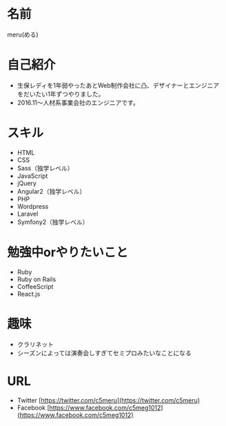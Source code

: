 # 名前
meru(める)

# 自己紹介
- 生保レディを1年弱やったあとWeb制作会社に凸、デザイナーとエンジニアをだいたい1年ずつやりました。
- 2016.11〜人材系事業会社のエンジニアです。

# スキル
- HTML
- CSS
 - Sass（独学レベル）
- JavaScript
 - jQuery
 - Angular2（独学レベル）
- PHP
 - Wordpress
 - Laravel
 - Symfony2（独学レベル）
 
# 勉強中orやりたいこと
- Ruby
 - Ruby on Rails
- CoffeeScript
- React.js

# 趣味
- クラリネット
 - シーズンによっては演奏会しすぎてセミプロみたいなことになる

# URL
- Twitter [https://twitter.com/c5meru](https://twitter.com/c5meru)
- Facebook [https://www.facebook.com/c5meg1012](https://www.facebook.com/c5meg1012)
